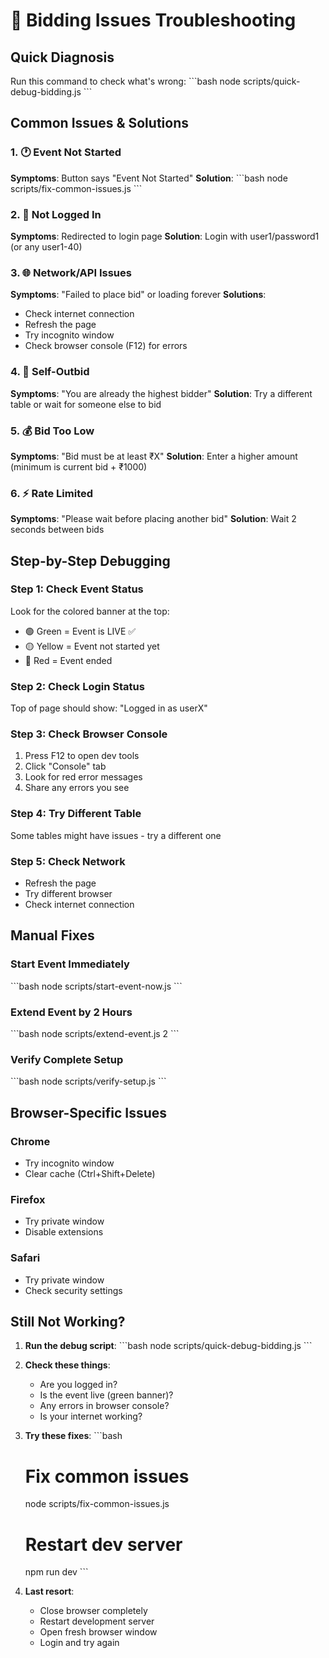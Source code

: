 # 🚨 Bidding Issues Troubleshooting

## Quick Diagnosis

Run this command to check what's wrong:
\`\`\`bash
node scripts/quick-debug-bidding.js
\`\`\`

## Common Issues & Solutions

### 1. 🕐 Event Not Started
**Symptoms**: Button says "Event Not Started"
**Solution**:
\`\`\`bash
node scripts/fix-common-issues.js
\`\`\`

### 2. 🔐 Not Logged In
**Symptoms**: Redirected to login page
**Solution**: Login with user1/password1 (or any user1-40)

### 3. 🌐 Network/API Issues
**Symptoms**: "Failed to place bid" or loading forever
**Solutions**:
- Check internet connection
- Refresh the page
- Try incognito window
- Check browser console (F12) for errors

### 4. 🎯 Self-Outbid
**Symptoms**: "You are already the highest bidder"
**Solution**: Try a different table or wait for someone else to bid

### 5. 💰 Bid Too Low
**Symptoms**: "Bid must be at least ₹X"
**Solution**: Enter a higher amount (minimum is current bid + ₹1000)

### 6. ⚡ Rate Limited
**Symptoms**: "Please wait before placing another bid"
**Solution**: Wait 2 seconds between bids

## Step-by-Step Debugging

### Step 1: Check Event Status
Look for the colored banner at the top:
- 🟢 Green = Event is LIVE ✅
- 🟡 Yellow = Event not started yet
- 🔴 Red = Event ended

### Step 2: Check Login Status
Top of page should show: "Logged in as userX"

### Step 3: Check Browser Console
1. Press F12 to open dev tools
2. Click "Console" tab
3. Look for red error messages
4. Share any errors you see

### Step 4: Try Different Table
Some tables might have issues - try a different one

### Step 5: Check Network
- Refresh the page
- Try different browser
- Check internet connection

## Manual Fixes

### Start Event Immediately
\`\`\`bash
node scripts/start-event-now.js
\`\`\`

### Extend Event by 2 Hours
\`\`\`bash
node scripts/extend-event.js 2
\`\`\`

### Verify Complete Setup
\`\`\`bash
node scripts/verify-setup.js
\`\`\`

## Browser-Specific Issues

### Chrome
- Try incognito window
- Clear cache (Ctrl+Shift+Delete)

### Firefox
- Try private window
- Disable extensions

### Safari
- Try private window
- Check security settings

## Still Not Working?

1. **Run the debug script**:
   \`\`\`bash
   node scripts/quick-debug-bidding.js
   \`\`\`

2. **Check these things**:
   - Are you logged in?
   - Is the event live (green banner)?
   - Any errors in browser console?
   - Is your internet working?

3. **Try these fixes**:
   \`\`\`bash
   # Fix common issues
   node scripts/fix-common-issues.js
   
   # Restart dev server
   npm run dev
   \`\`\`

4. **Last resort**:
   - Close browser completely
   - Restart development server
   - Open fresh browser window
   - Login and try again
